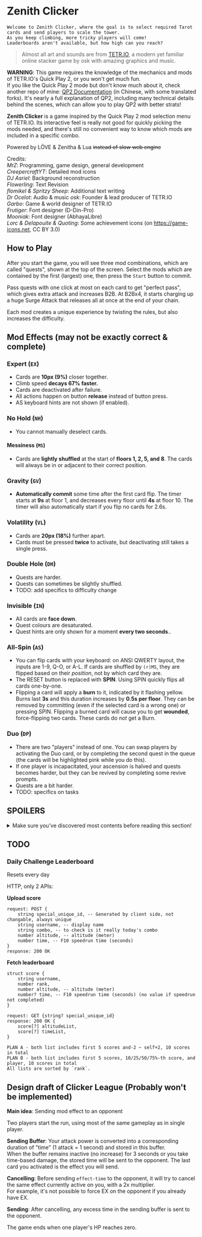 # Zenith Clicker

    Welcome to Zenith Clicker, where the goal is to select required Tarot cards and send players to scale the tower.  
    As you keep climbing, more tricky players will come!  
    Leaderboards aren't available, but how high can you reach?

> Almost all art and sounds are from [TETR.IO](https://tetr.io), a modern yet familiar online stacker game by osk with amazing graphics and music.

**WARNING**: This game requires the knowledge of the mechanics and mods of TETR.IO's Quick Play 2, or you won't get much fun.  
If you like the Quick Play 2 mode but don't know much about it, check another repo of mine: [QP2 Documentation](https://github.com/MrZ626/io_qp2_rule) (in Chinese, with some translated forks). It's nearly a full explanation of QP2, including many technical details behind the scenes, which can allow you to play QP2 with better strats!

**Zenith Clicker** is a game inspired by the Quick Play 2 mod selection menu of TETR.IO. Its interactive feel is really not good for quickly picking the mods needed, and there's still no convenient way to know which mods are included in a specific combo.

Powered by LÖVE & Zenitha & Lua ~~instead of slow web engine~~

Credits:  
*MrZ*: Programming, game design, general development  
*CreepercraftYT*: Detailed mod icons  
*DJ Asriel*: Background reconstruction  
*Flowerling*: Text Revision  
*flomikel & Spritzy Sheep*: Additional text writing  
*Dr Ocelot*: Audio & music
*osk*: Founder & lead producer of TETR.IO  
*Garbo*: Game & world designer of TETR.IO  
*Frutigеr*: Font designer (D-Din-Pro)  
*Mooniak*: Font designer (AbhayaLibre)  
*Lorc & Delapouite & Quoting*: Some achievement icons (on https://game-icons.net, CC BY 3.0)

## How to Play

After you start the game, you will see three mod combinations, which are called "quests", shown at the top of the screen. Select the mods which are contained by the first (largest) one, then press the `Start` button to commit.

Pass quests with one click at most on each card to get "perfect pass", which gives extra attack and increases B2B. At B2Bx4, it starts charging up a huge Surge Attack that releases all at once at the end of your chain.

Each mod creates a unique experience by twisting the rules, but also increases the difficulty.

## Mod Effects (may not be exactly correct & complete)

### Expert (`EX`)

- Cards are **10px (9%)** closer together.
- Climb speed **decays 67% faster.**
- Cards are deactivated after failure.
- All actions happen on button **release** instead of button press.
- AS keyboard hints are not shown (if enabled).

### No Hold (`NH`)

- You cannot manually deselect cards.

#### Messiness (`MS`)

- Cards are **lightly shuffled** at the start of **floors 1, 2, 5, and 8**. The cards will always be in or adjacent to their correct position.

### Gravity (`GV`)

- **Automatically commit** some time after the first card flip. The timer starts at **9s** at floor 1, and decreases every floor until **4s** at floor 10. The timer will also automatically start if you flip no cards for 2.6s.

### Volatility (`VL`)

- Cards are **20px (18%)** further apart.
- Cards must be pressed **twice** to activate, but deactivating still takes a single press.

### Double Hole (`DH`)

- Quests are harder.
- Quests can sometimes be slightly shuffled.
- TODO: add specifics to difficulty change

### Invisible (`IN`)

- All cards are **face down**.
- Quest colours are desaturated.
- Quest hints are only shown for a moment **every two seconds**..

### All-Spin (`AS`)

- You can flip cards with your keyboard: on ANSI QWERTY layout, the inputs are 1-9, Q-O, or A-L. If cards are shuffled by `(r)MS`, they are flipped based on their *position*, not by which card they are.
- The RESET button is replaced with **SPIN**. Using SPIN quickly flips all cards one-by-one.
- Flipping a card will apply a **burn** to it, indicated by it flashing yellow. Burns last **3s** and this duration increases by **0.5s per floor**. They can be removed by committing (even if the selected card is a wrong one) or pressing SPIN. Flipping a burned card will cause you to get **wounded**, force-flipping two cards. These cards do *not* get a Burn.

### Duo (`DP`)

- There are two "players" instead of one. You can swap players by activating the Duo card, or by completing the second quest in the queue (the cards will be highlighted pink while you do this).
- If one player is incapacitated, your ascension is halved and quests becomes harder, but they can be revived by completing some revive prompts.
- Quests are a bit harder.
- TODO: specifics on tasks

## SPOILERS

<details>
<summary>
Make sure you've discovered most contents before reading this section!
</summary>

### The Tyrant (`rEX`)

- **Has ALL the effects of Expert.**
- Fatigue is much harsher.
- Passing a quest with Duo no longer gives +2 attack.
- **You fall downward** instead of passively climbing. The speed increases quadratically from **0.6m/s** on Floor 1 to **6m/s** on Floor 10.
- Staying on the same floor for over 30 seconds will slowly increase damage on mistake.

### Asceticism (`rNH`)

- The keyboard is disabled if (r)AS is not enabled. 
- The RESET/SPIN button is removed.
- The **next queue** is removed. If (r)DP is enabled, it will show only one next quest.
- Quest **colours** are faded.
- Cards are **not deselected** after committing.

### Loaded Dice (`rMS`)

- Cards are shuffled at the start of **every floor**. This effect gets stronger for every odd-numbered floor reached, with cards straying further from their correct positions.
- On commit, **swap two cards**, three on Floor 9/10. The cards must be within a five-card range.

### Freefall (`rGV`)

- The auto-commit timer starts at **3.2s** and decreases every floor down to a minimum of **2s**.

### Last Stand (`rVL`)

- Cards are **40px (36%)** further apart.
- Cards must be pressed **four times** to activate *and* to **deactivate**!

### Damnation (`rDH`)

- Quests are harder.
- Most combos are given a **community name**!
- TODO: specifics again

### The Exile (`rIN`)

- **Has ALL the effects of Invisible with some differences below:**
- Quest hints are **not shown** at all!
- Quests **fade away** after a short time, but reappear if you make a wrong commit. They disappear faster as you reach higher floors.

| Floor | rNH Protection | Fade Time |
| :---: | :------------: | :-------: |
|   1   |     0.026s     |   2.37s   |
|   2   |     0.052s     |   1.47s   |
|   3   |     0.078s     |   1.06s   |
|   4   |     0.104s     |   0.83s   |
|   5   |     0.130s     |   0.68s   |
|   6   |     0.156s     |   0.58s   |
|   7   |     0.182s     |   0.50s   |
|   8   |     0.208s     |   0.45s   |
|   9   |     0.234s     |   0.40s   |
|  10   |     0.260s     |   0.36s   |

### The Warlock (`rAS`)

- **Has ALL the effects of All-Spin with some differences below:**
- SPINs are faster than normal.
- Wounds flip **four cards** instead of two.
- SPINs and wrong commits will **not remove Burns**, and they aren't removed over time!
- B2B >= 4 sends **+1 attack**, but passing imperfectly **sends nothing**!

### Bleeding Hearts (`rDP`)

- **Has ALL the effects of Duo with some differences below:**
- A special fatigue system is used.
- **Half the amount of attack you send** goes to the inactive player.
- If one player is incapacitated, **you won't be able to climb** and half the amount of attack sent goes to the **active player**!

### Hard Mode

- **Expert and ALL reversed modifiers activate Hard Mode with the following effects.**
- Activating a correct card for the first time no longer gives +1 Climb Speed XP.
- Quest hints take longer to appear (**1.5s longer**, or on IN, **38% longer** between flashes)

## Behind the Scenes

### Clicker Rating (CR)

Just like TR, the maximum value is 25000,  
but CR is calculated from:

1. Best Height (5k)
1. Best Time (5k)
1. Mod Completion (3k)
1. Mod Speedrun (2k)
1. Zenith Point (3k)
1. Daily Challenge (2k)
2. Achievement (5k)

For the exact formula, see function `calculateRating()` in this [file](/module/scene/stat.lua)

### Zenith Point (ZP)

You gain ZP after a run, with `ZP = altitude * multiplier`, which `multiplier` is taken from:

|   Mod    |  EX   |  NH   |  MS   |    GV     |    VL     |     DH     |  IN   |  AS   |     DP     |
| :------: | :---: | :---: | :---: | :-------: | :-------: | :--------: | :---: | :---: | :--------: |
| Upright  |  1.4  |  1.1  |  1.2  |    1.1    |    1.1    |    1.2     |  1.1  | 0.85  |    0.95    |
| Reversed |  2.6  |  1.6  |  2.0  | 1.2+.02*M | 1.2+.02*M | 1.6+.4*rIN |   X   |  1.1  | 2.2-.6*rEX |

> M = (Other) Mod Count  
> X = rNH ? (DP or rDP ? 2 : 2.2) : 1.6  
> \*The `.02*M` is actually `.020026*M`, but who cares?

And `Hard Mode Decay` = 0.99, this applies `number_of_EX_or_Rev - 1` times.

Total ZP is soft-capped by your skill:

```lua
STAT.zp = max(
    STAT.zp, -- Won't drop
    STAT.zp < zpEarn * 16 and min(STAT.zp + zpEarn, zpEarn * 16) or -- Gain full before 16*zpGain
    zpEarn * 16 + (STAT.zp - zpEarn * 16) * (9 / 10) + (zpEarn * 10) * (1 / 10) -- Slower from 16*zpGain, slower and slower when getting close to the hard-cap (26*zpGain)
)
```

Total ZP decays ~2.6%/d. `ZP*= e^(-0.026)`

Also, DC Highscore decays ~6%/d. `DC*= e^(-0.0626)`
</details>

## TODO

### Daily Challenge Leaderboard

Resets every day

HTTP, only 2 APIs:

**Upload score**

```
request: POST {
    string special_unique_id, -- Generated by client side, not changable, always unique
    string username, -- display name
    string combo, -- to check is it really today's combo
    number altitude, -- altitude (meter)
    number time, -- F10 speedrun time (seconds)
}
response: 200 OK
```

**Fetch leaderboard**

```
struct score {
    string username,
    number rank,
    number altitude, -- altitude (meter)
    number? time, -- F10 speedrun time (seconds) (no value if speedrun not completed)
}

request: GET {string? special_unique_id}
response: 200 OK {
    score[?] altitudeList,
    score[?] timeList,
}

PLAN A - both list includes first 5 scores and-2 ~ self+2, 10 scores in total
PLAN B - both list includes first 5 scores, 10/25/50/75%-th score, and player, 10 scores in total
All lists are sorted by `rank`.
```

## Design draft of Clicker League (Probably won't be implemented)

**Main idea**: Sending mod effect to an opponent

Two players start the run, using most of the same gameplay as in single player.

**Sending Buffer**: Your attack power is converted into a corresponding duration of "time" (1 attack = 1 second) and stored in this buffer.  
When the buffer remains inactive (no increase) for 3 seconds or you take time-based damage, the stored time will be sent to the opponent. The last card you activated is the effect you will send.

**Cancelling**: Before sending `effect-time` to the opponent, it will try to cancel the same effect currently active on you, with a 2x multiplier.  
For example, it's not possible to force EX on the opponent if you already have EX.

**Sending**: After cancelling, any excess time in the sending buffer is sent to the opponent.

The game ends when one player's HP reaches zero.
